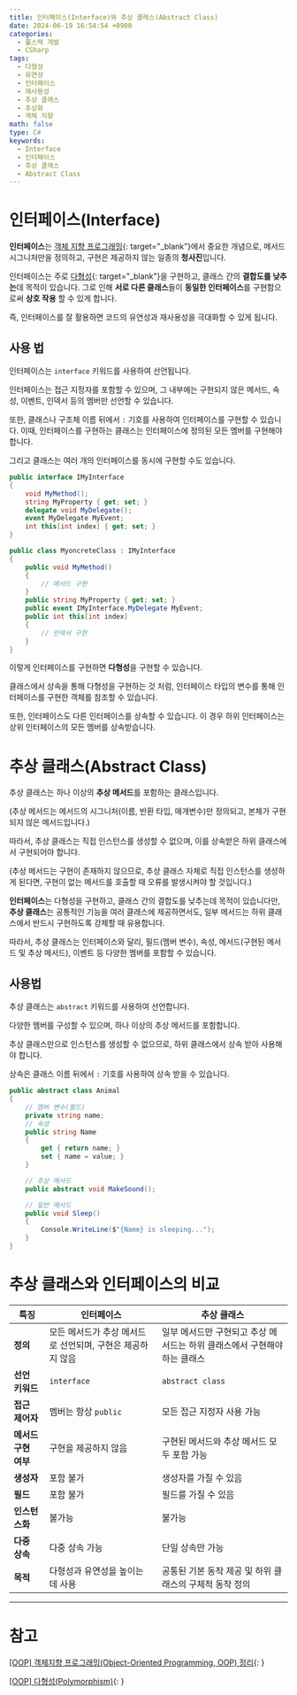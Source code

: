 ```yaml
---
title: 인터페이스(Interface)와 추상 클래스(Abstract Class)
date: 2024-06-19 16:54:54 +0900
categories:
  - 풀스택 개발
  - CSharp
tags:
  - 다형성
  - 유연성
  - 인터페이스
  - 재사용성
  - 추상 클래스
  - 추상화
  - 객체 지향
math: false
type: C#
keywords:
  - Interface
  - 인터페이스
  - 추상 클래스
  - Abstract Class
---
```


# 인터페이스(Interface)

**인터페이스**는 [객체 지향 프로그래밍](/posts/oop-%EA%B0%9D%EC%B2%B4%EC%A7%80%ED%96%A5-%ED%94%84%EB%A1%9C%EA%B7%B8%EB%9E%98%EB%B0%8D(object-oriented-programming,-oop)-%EC%A0%95%EB%A6%AC/){: target="_blank"}에서 중요한 개념으로, <span class="font_highlight">메서드 시그니처만을 정의</span>하고, <span class="font_highlight">구현은 제공하지 않는</span> 일종의 **청사진**입니다.

인터페이스는 주로 <span class="font_highlight">[다형성](/posts/oop-%EB%8B%A4%ED%98%95%EC%84%B1(polymorphism)/){: target="_blank"}을 구현하고, 클래스 간의 **결합도를 낮추는**데 목적</span>이 있습니다. 그로 인해 <span class="font_highlight">**서로 다른 클래스**들이 **동일한 인터페이스**를 구현함으로써 **상호 작용**</span> 할 수 있게 합니다.

즉, 인터페이스를 잘 활용하면 코드의 유연성과 재사용성을 극대화할 수 있게 됩니다.

## 사용 법

인터페이스는 `interface` 키워드를 사용하여 선언됩니다.

인터페이스는 접근 지정자를 포함할 수 있으며, 그 내부에는 구현되지 않은 메서드, 속성, 이벤트, 인덱서 등의 멤버만 선언할 수 있습니다.

또한, 클래스나 구조체 이름 뒤에서 `:` 기호를 사용하여 인터페이스를 구현할 수 있습니다. 이때, 인터페이스를 구현하는 클래스는 인터페이스에 정의된 모든 멤버를 구현해야 합니다.

그리고 클래스는 여러 개의 인터페이스를 동시에 구현할 수도 있습니다.

```csharp
public interface IMyInterface
{
    void MyMethod();
    string MyProperty { get; set; }
    delegate void MyDelegate();
    event MyDelegate MyEvent;
    int this[int index] { get; set; }
}

public class MyoncreteClass : IMyInterface
{
    public void MyMethod()
    {
        // 메서드 구현
    }
    public string MyProperty { get; set; }
    public event IMyInterface.MyDelegate MyEvent;
    public int this[int index]
    {
        // 인덱서 구현
    }
}
```

이렇게 인터페이스를 구현하면 **다형성**을 구현할 수 있습니다.

클래스에서 상속을 통해 다형성을 구현하는 것 처럼, 인터페이스 타입의 변수를 통해 인터페이스를 구현한 객체를 참조할 수 있습니다.

또한, 인터페이스도 다른 인터페이스를 상속할 수 있습니다. 이 경우 하위 인터페이스는 상위 인터페이스의 모든 멤버를 상속받습니다.

# 추상 클래스(Abstract Class)

추상 클래스는 <span class="font_highlight">하나 이상의 **추상 메서드**를 포함하는 클래스</span>입니다.

(추상 메서드는 메서드의 시그니처(이름, 반환 타입, 매개변수)만 정의되고, 본체가 구현되지 않은 메서드입니다.)

따라서, 추상 클래스는 <span class="font_highlight">직접 인스턴스를 생성할 수 없으며</span>, 이를 상속받은 하위 클래스에서 구현되어야 합니다.

(추상 메서드는 구현이 존재하지 않으므로, 추상 클래스 자체로 직접 인스턴스를 생성하게 된다면, 구현이 없는 메서드를 호출할 때 오류를 발생시켜야 할 것입니다.)

**인터페이스**는 다형성을 구현하고, 클래스 간의 결합도를 낮추는데 목적이 있습니다만, **추상 클래스**는 <span class="font_highlight">공통적인 기능을 여러 클래스에 제공하면서도, 일부 메서드는 하위 클래스에서 반드시 구현하도록 강제할 때 유용</span>합니다.

따라서, 추상 클래스는 인터페이스와 달리, 필드(멤버 변수), 속성, 메서드(구현된 메서드 및 추상 메서드), 이벤트 등 다양한 멤버를 포함할 수 있습니다.

## 사용법

추상 클래스는 `abstract` 키워드를 사용하여 선언합니다.

다양한 멤버를 구성할 수 있으며, 하나 이상의 추상 메서드를 포함합니다.

추상 클래스만으로 인스턴스를 생성할 수 없으므로, 하위 클래스에서 상속 받아 사용해야 합니다.

상속은 클래스 이름 뒤에서 `:` 기호를 사용하여 상속 받을 수 있습니다.

```csharp
public abstract class Animal
{
    // 멤버 변수(필드)
    private string name;
    // 속성
    public string Name
    {
        get { return name; }
        set { name = value; }
    }

    // 추상 메서드
    public abstract void MakeSound();

    // 일반 메서드
    public void Sleep()
    {
        Console.WriteLine($"{Name} is sleeping...");
    }
}
```

# 추상 클래스와 인터페이스의 비교

| **특징**          | **인터페이스**                                 | **추상 클래스**                          |
|-------------------|-------------------------------------------------|-----------------------------------------|
| **정의**          | 모든 메서드가 추상 메서드로 선언되며, 구현은 제공하지 않음  | 일부 메서드만 구현되고 추상 메서드는 하위 클래스에서 구현해야 하는 클래스 |
| **선언 키워드**   | `interface`                                      | `abstract class`                        |
| **접근 제어자**   | 멤버는 항상 `public`                              | 모든 접근 지정자 사용 가능               |
| **메서드 구현 여부** | 구현을 제공하지 않음                            | 구현된 메서드와 추상 메서드 모두 포함 가능 |
| **생성자**        | 포함 불가                                         | 생성자를 가질 수 있음                     |
| **필드**          | 포함 불가                                         | 필드를 가질 수 있음                       |
| **인스턴스화**    | 불가능                                            | 불가능                                   |
| **다중 상속**     | 다중 상속 가능                                    | 단일 상속만 가능                          |
| **목적**          | 다형성과 유연성을 높이는 데 사용                  | 공통된 기본 동작 제공 및 하위 클래스의 구체적 동작 정의  |

---

# 참고

[[OOP] 객체지향 프로그래밍(Object-Oriented Programming, OOP) 정리](/posts/oop-%EA%B0%9D%EC%B2%B4%EC%A7%80%ED%96%A5-%ED%94%84%EB%A1%9C%EA%B7%B8%EB%9E%98%EB%B0%8D(object-oriented-programming,-oop)-%EC%A0%95%EB%A6%AC/){: }

[[OOP] 다형성(Polymorphism)](/posts/oop-%EB%8B%A4%ED%98%95%EC%84%B1(polymorphism)/){: }